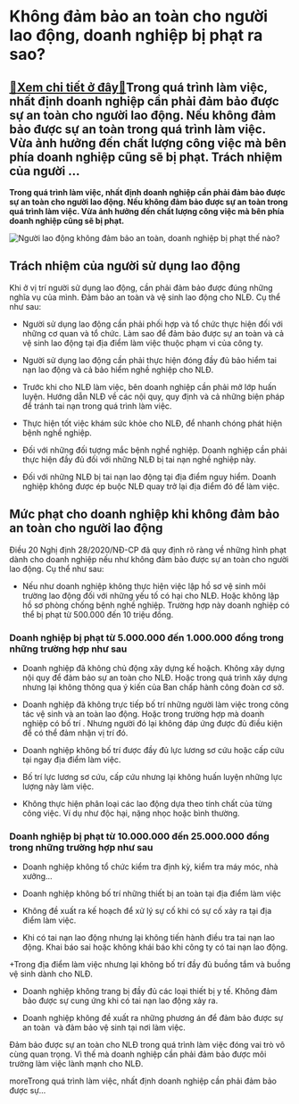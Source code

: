 Không đảm bảo an toàn cho người lao động, doanh nghiệp bị phạt ra sao?
======================================================================

[:gift:Xem chi tiết ở đây:gift:](https://hddtvn.com/khong-dam-bao-an-toan-cho-nguoi-lao-dong-doanh-nghiep-bi-phat-ra-sao/)Trong quá trình làm việc, nhất định doanh nghiệp cần phải đảm bảo được sự an toàn cho người lao động. Nếu không đảm bảo được sự an toàn trong quá trình làm việc. Vừa ảnh hưởng đến chất lượng công việc mà bên phía doanh nghiệp cũng sẽ bị phạt. Trách nhiệm của người …
--------------------------------------------------------------------------------------------------------------------------------------------------------------------------------------------------------------------------------------------------------------------------

**Trong quá trình làm việc, nhất định doanh nghiệp cần phải đảm bảo được sự an toàn cho người lao động. Nếu không đảm bảo được sự an toàn trong quá trình làm việc. Vừa ảnh hưởng đến chất lượng công việc mà bên phía doanh nghiệp cũng sẽ bị phạt.**


![Người lao động không đảm bảo an toàn, doanh nghiệp bị phạt thế nào?](https://hddtvn.com/wp-content/uploads/2021/01/che-do-tai-nan-lao-dong-1.jpg)


Trách nhiệm của người sử dụng lao động
--------------------------------------


Khi ở vị trí người sử dụng lao động, cần phải đảm bảo được đúng những nghĩa vụ của mình. Đảm bảo an toàn và vệ sinh lao động cho NLĐ. Cụ thể như sau:




* Người sử dụng lao động cần phải phối hợp và tổ chức thực hiện đối với những cơ quan và tổ chức. Làm sao để đảm bảo được sự an toàn và cả vệ sinh lao động tại địa điểm làm việc thuộc phạm vi của công ty.

* Người sử dụng lao động cần phải thực hiện đóng đầy đủ bảo hiểm tai nạn lao động và cả bảo hiểm nghề nghiệp cho NLĐ.

* Trước khi cho NLĐ làm việc, bên doanh nghiệp cần phải mở lớp huấn luyện. Hướng dẫn NLĐ về các nội quy, quy định và cả những biện pháp để tránh tai nạn trong quá trình làm việc.

* Thực hiện tốt việc khám sức khỏe cho NLĐ, để nhanh chóng phát hiện bệnh nghề nghiệp.

* Đối với những đối tượng mắc bệnh nghề nghiệp. Doanh nghiệp cần phải thực hiện đầy đủ đối với những NLĐ bị tai nạn nghề nghiệp này.

* Đối với những NLĐ bị tai nạn lao động tại địa điểm nguy hiểm. Doanh nghiệp không được ép buộc NLĐ quay trở lại địa điểm đó để làm việc.



Mức phạt cho doanh nghiệp khi không đảm bảo an toàn cho người lao động
----------------------------------------------------------------------


Điều 20 Nghị định 28/2020/NĐ-CP đã quy định rõ ràng về những hình phạt dành cho doanh nghiệp nếu như không đảm bảo được sự an toàn cho người lao động. Cụ thể như sau:




* Nếu như doanh nghiệp không thực hiện việc lập hồ sơ vệ sinh môi trường lao động đối với những yếu tố có hại cho NLĐ. Hoặc không lập hồ sơ phòng chống bệnh nghề nghiệp. Trường hợp này doanh nghiệp có thể bị phạt từ 500.000 đến 10 triệu đồng.



### Doanh nghiệp bị phạt từ 5.000.000 đến 1.000.000 đồng trong những trường hợp như sau


+ Doanh nghiệp đã không chủ động xây dựng kế hoặch. Không xây dựng nội quy để đảm bảo sự an toàn cho NLĐ. Hoặc trong quá trình xây dựng nhưng lại không thông qua ý kiến của Ban chấp hành công đoàn cơ sở.


+ Doanh nghiệp đã không trực tiếp bố trí những người làm việc trong công tác vệ sinh và an toàn lao động. Hoặc trong trường hợp mà doanh nghiệp có bố trí . Nhưng người đó lại không đáp ứng được đủ điều kiện để có thể đảm nhận vị trí đó.


+ Doanh nghiệp không bố trí được đầy đủ lực lương sơ cứu hoặc cấp cứu tại ngay địa điểm làm việc.


+ Bố trí lực lương sơ cứu, cấp cứu nhưng lại không huấn luyện những lực lượng này làm việc.


+ Không thực hiện phân loại các lao động dựa theo tính chất của từng công việc. Ví dụ như độc hại, nặng nhọc hoặc bình thường.


### Doanh nghiệp bị phạt từ 10.000.000 đến 25.000.000 đồng trong những trường hợp như sau


+ Doanh nghiệp không tổ chức kiểm tra định kỳ, kiểm tra máy móc, nhà xưởng…


+ Doanh nghiệp không bố trí những thiết bị an toàn tại địa điểm làm việc


+ Không đề xuất ra kế hoạch để xử lý sự cố khi có sự cố xảy ra tại địa điểm làm việc.


+ Khi có tai nạn lao động nhưng lại không tiến hành điều tra tai nạn lao động. Khai báo sai hoặc không khái báo khi công ty có tai nạn lao động.


+Trong địa điểm làm việc nhưng lại không bố trí đầy đủ buồng tắm và buồng vệ sinh dành cho NLĐ.


+ Doanh nghiệp không trang bị đầy đủ các loại thiết bị y tế. Không đảm bảo được sự cung ứng khi có tai nạn lao động xảy ra.


+ Doanh nghiệp không đề xuất ra những phương án để đảm bảo được sự an toàn  và đảm bảo vệ sinh tại nơi làm việc.


Đảm bảo được sự an toàn cho NLĐ trong quá trình làm việc đóng vai trò vô cùng quan trọng. Vì thế mà doanh nghiệp cần phải đảm bảo được môi trường làm việc lành mạnh cho NLĐ.


moreTrong quá trình làm việc, nhất định doanh nghiệp cần phải đảm bảo được sự…

